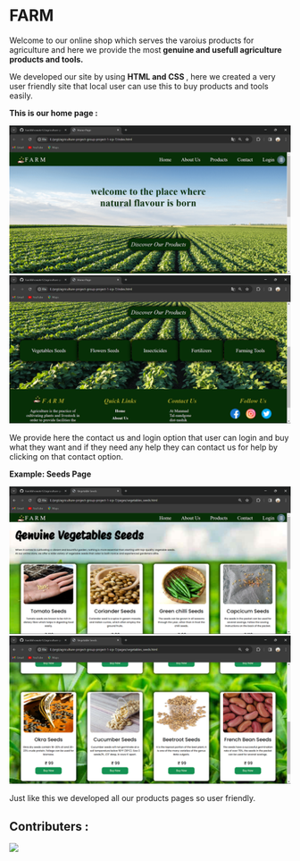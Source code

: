 # FARM

Welcome to our online shop which serves the varoius products for agriculture and here we provide the most<b> genuine and usefull agriculture products and tools.</b>


We developed our site by using <b>HTML and CSS </b>, 
here we created a very user friendly site that local user can use this to buy products and tools easily.

<b>This is our home page :</b>

![Home page](./img/home%20page(1).png)
![Home page](./img/home%20page(2).png)

We provide here the contact us and login option that user can login and buy what they want and if they need any help they can contact us for help by clicking on that contact option.

<b>Example: Seeds Page</b>

![seeds page](./img/seeds%20page(1).png)
![](./img/seeds%20page(2).png)

Just like this we developed all our products pages so user friendly.


## Contributers :
<a href="https://github.com/harshbhowate12/agriculture-project-group-project-1-icp-7/graphs/contributors">
  <img src="https://contrib.rocks/image?repo=harshbhowate12/agriculture-project-group-project-1-icp-7" />
</a>
